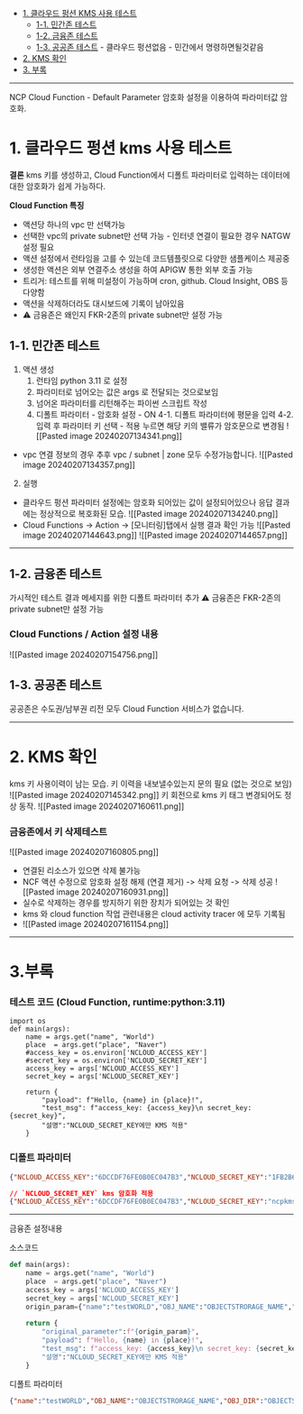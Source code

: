 - [1. 클라우드 펑션 KMS 사용 테스트](#1-클라우드-펑션-kms-사용-테스트)
	- [1-1. 민간존 테스트](#1-1-민간존-테스트)
	- [1-2. 금융존 테스트](#1-2-금융존-테스트)
	- [1-3. 공공존 테스트](#1-3-공공존-테스트) - 클라우드 펑션없음 - 민간에서 명령하면될것같음
- [2. KMS 확인](#2-KMS-확인)
- [3. 부록](#3-부록)
---
NCP Cloud Function - Default Parameter 암호화 설정을 이용하여 파라미터값 암호화.
# 1. 클라우드 펑션 kms 사용 테스트

**결론**
kms 키를 생성하고, Cloud Function에서 디폴트 파라미터로 입력하는 데이터에 대한 암호화가 쉽게 가능하다.

**Cloud Function 특징**
- 액션당 하나의 vpc 만 선택가능
- 선택한 vpc의 private subnet만 선택 가능 - 인터넷 연결이 필요한 경우 NATGW 설정 필요
- 액션 설정에서 런타임을 고를 수 있는데 코드템플릿으로 다양한 샘플케이스 제공중
- 생성한 액션은 외부 연결주소 생성을 하여 APIGW 통한 외부 호출 가능
- 트리거: 테스트를 위해 미설정이 가능하며 cron, github. Cloud Insight, OBS 등 다양함
- 액션을 삭제하더라도 대시보드에 기록이 남아있음
- ⚠️ 금융존은 왜인지 FKR-2존의 private subnet만 설정 가능

## 1-1. 민간존 테스트 

1. 액션 생성
	1. 런타임 python 3.11 로 설정
	2. 파라미터로 넘어오는 값은 args 로 전달되는 것으로보임
	3. 넘어온 파라미터를 리턴해주는 파이썬 스크립트 작성
	4. 디폴트 파라미터 - 암호화 설정 - ON
		4-1. 디폴트 파라미터에 평문을 입력
		4-2. 입력 후 파라미터 키 선택 - 적용 누르면 해당 키의 밸류가 암호문으로 변경됨
![[Pasted image 20240207134341.png]]
- vpc 연결 정보의 경우 추후  vpc / subnet | zone 모두 수정가능합니다.
![[Pasted image 20240207134357.png]]
2. 실행
- 클라우드 펑션 파라미터 설정에는 암호화 되어있는 값이 설정되어있으나 응답 결과에는 정상적으로 복호화된 모습.
![[Pasted image 20240207134240.png]]
- Cloud Functions -> Action -> [모니터링]탭에서 실행 결과 확인 가능
![[Pasted image 20240207144643.png]]
![[Pasted image 20240207144657.png]]

---
## 1-2. 금융존 테스트

가시적인 테스트 결과 메세지를 위한 디폴트 파라미터 추가
⚠️ 금융존은 FKR-2존의 private subnet만 설정 가능
### Cloud Functions / Action 설정 내용

![[Pasted image 20240207154756.png]]

## 1-3. 공공존 테스트

공공존은 수도권/남부권 리전 모두 Cloud Function 서비스가 없습니다.

---
# 2. KMS 확인
kms 키 사용이력이 남는 모습.
키 이력을 내보낼수있는지 문의 필요 (없는 것으로 보임)
![[Pasted image 20240207145342.png]]
키 회전으로 kms 키 태그 변경되어도 정상 동작.
![[Pasted image 20240207160611.png]]
### 금융존에서 키 삭제테스트
![[Pasted image 20240207160805.png]]
- 연결된 리소스가 있으면 삭제 불가능
- NCF 액션 수정으로 암호화 설정 해제 (연결 제거) -> 삭제 요청 -> 삭제 성공
![[Pasted image 20240207160931.png]]
- 실수로 삭제하는 경우를 방지하기 위한 장치가 되어있는 것 확인
- kms 와 cloud function 작업 관련내용은 cloud activity tracer 에 모두 기록됨
- ![[Pasted image 20240207161154.png]]

---

# 3.부록

### 테스트 코드 (Cloud Function, runtime:python:3.11)

```
import os
def main(args):
    name = args.get("name", "World")
    place  = args.get("place", "Naver")
    #access_key = os.environ['NCLOUD_ACCESS_KEY']
    #secret_key = os.environ['NCLOUD_SECRET_KEY']
    access_key = args['NCLOUD_ACCESS_KEY']
    secret_key = args['NCLOUD_SECRET_KEY']
    
    return {
        "payload": f"Hello, {name} in {place}!",
        "test_msg": f"access_key: {access_key}\n secret_key: {secret_key}",
        "설명":"NCLOUD_SECRET_KEY에만 KMS 적용"
    }
```
### 디폴트 파라미터
```json
{"NCLOUD_ACCESS_KEY":"6DCCDF76FE0B0EC047B3","NCLOUD_SECRET_KEY":"1FB2B64F6F067C942E5237CEE56D022C5F3EDF36","OBJ_DIR":"OBJECTSTRORAGE_DIR","OBJ_NAME":"OBJECTSTRORAGE_NAME"}

// `NCLOUD_SECRET_KEY` kms 암호화 적용
{"NCLOUD_ACCESS_KEY":"6DCCDF76FE0B0EC047B3","NCLOUD_SECRET_KEY":"ncpkms:v1:iv+KFdopuG1szKWToM9JBDiarJihIQ1g2KvHtN+d4wvxE0YZygVkmkkz4XwCBcy9voqh2N199UprrWTpGEv/oNEyTzY=","OBJ_DIR":"OBJECTSTRORAGE_DIR","OBJ_NAME":"OBJECTSTRORAGE_NAME"}
```


---
금융존 설정내용

소스코드
```python
def main(args):
    name = args.get("name", "World")
    place  = args.get("place", "Naver")
    access_key = args['NCLOUD_ACCESS_KEY']
    secret_key = args['NCLOUD_SECRET_KEY']
    origin_param={"name":"testWORLD","OBJ_NAME":"OBJECTSTRORAGE_NAME","OBJ_DIR":"OBJECTSTRORAGE_DIR","NCLOUD_ACCESS_KEY":"22D3764A3DF3365C82C9","NCLOUD_SECRET_KEY":"ncpkms:v1:QG2UILfZu4MfXQEU/LPosSo3QjxaX41fAzSdzXLWnyP35wiOzxttrtDApjXmOkzTpYrZPYPR5gSQC3mM4QiJ6lB98Ho="}
    
    return {
        "original_parameter":f"{origin_param}",
        "payload": f"Hello, {name} in {place}!",
        "test_msg": f"access_key: {access_key}\n secret_key: {secret_key}",
        "설명":"NCLOUD_SECRET_KEY에만 KMS 적용"
    }
```
디폴트 파라미터
```json
{"name":"testWORLD","OBJ_NAME":"OBJECTSTRORAGE_NAME","OBJ_DIR":"OBJECTSTRORAGE_DIR","NCLOUD_ACCESS_KEY":"22D3764A3DF3365C82C9","NCLOUD_SECRET_KEY":"ncpkms:v1:QG2UILfZu4MfXQEU/LPosSo3QjxaX41fAzSdzXLWnyP35wiOzxttrtDApjXmOkzTpYrZPYPR5gSQC3mM4QiJ6lB98Ho="}
```
